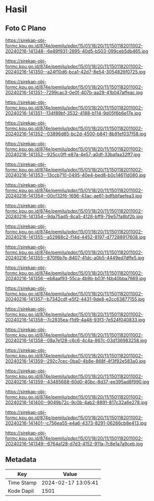 # Hasil

## Foto C Plano

https://sirekap-obj-formc.kpu.go.id/874e/pemilu/pdpr/15/01/18/20/11/1501182011002-20240216-141348--6e89f931-2895-40d5-b503-099ceb5db465.jpg

https://sirekap-obj-formc.kpu.go.id/874e/pemilu/pdpr/15/01/18/20/11/1501182011002-20240216-141350--a24f10d6-bca1-42d7-8e54-3054826f0725.jpg

https://sirekap-obj-formc.kpu.go.id/874e/pemilu/pdpr/15/01/18/20/11/1501182011002-20240216-141351--7299cac3-0e0f-407b-aa29-41b047affeac.jpg

https://sirekap-obj-formc.kpu.go.id/874e/pemilu/pdpr/15/01/18/20/11/1501182011002-20240216-141351--134f89bf-3532-4188-b114-9d05f6b6e17e.jpg

https://sirekap-obj-formc.kpu.go.id/874e/pemilu/pdpr/15/01/18/20/11/1501182011002-20240216-141352--03896d85-bc2d-4500-b841-8b91ef037f58.jpg

https://sirekap-obj-formc.kpu.go.id/874e/pemilu/pdpr/15/01/18/20/11/1501182011002-20240216-141352--925cc0ff-e87a-4e57-a0df-33bafaa32ff7.jpg

https://sirekap-obj-formc.kpu.go.id/874e/pemilu/pdpr/15/01/18/20/11/1501182011002-20240216-141353--13ccb710-0495-40e4-bed8-b0c14611d080.jpg

https://sirekap-obj-formc.kpu.go.id/874e/pemilu/pdpr/15/01/18/20/11/1501182011002-20240216-141354--00cf32f6-1696-43ac-ae61-bdfbbfaefea3.jpg

https://sirekap-obj-formc.kpu.go.id/874e/pemilu/pdpr/15/01/18/20/11/1501182011002-20240216-141354--9da75ad5-8ca5-4128-bff9-79e57fa8bf2b.jpg

https://sirekap-obj-formc.kpu.go.id/874e/pemilu/pdpr/15/01/18/20/11/1501182011002-20240216-141355--a52988c2-f14d-4452-8197-d77288917608.jpg

https://sirekap-obj-formc.kpu.go.id/874e/pemilu/pdpr/15/01/18/20/11/1501182011002-20240216-141355--870f6b7e-8407-41dc-a0b5-4449ed7dffe5.jpg

https://sirekap-obj-formc.kpu.go.id/874e/pemilu/pdpr/15/01/18/20/11/1501182011002-20240216-141356--eb8aaf93-55ca-4b9b-b03f-f4b40bba7669.jpg

https://sirekap-obj-formc.kpu.go.id/874e/pemilu/pdpr/15/01/18/20/11/1501182011002-20240216-141357--b7342cdf-e5f2-4431-9de8-e2cc63877155.jpg

https://sirekap-obj-formc.kpu.go.id/874e/pemilu/pdpr/15/01/18/20/11/1501182011002-20240216-141358--7c2835ea-f1d9-4a48-93f3-7e524f040833.jpg

https://sirekap-obj-formc.kpu.go.id/874e/pemilu/pdpr/15/01/18/20/11/1501182011002-20240216-141358--08a7e128-c6c6-4c4a-867c-03d136983258.jpg

https://sirekap-obj-formc.kpu.go.id/874e/pemilu/pdpr/15/01/18/20/11/1501182011002-20240216-141359--292c7cec-0ba0-4b8e-868f-4f3f92e583a0.jpg

https://sirekap-obj-formc.kpu.go.id/874e/pemilu/pdpr/15/01/18/20/11/1501182011002-20240216-141359--43485688-60d0-40bc-8d37-ee395ad8f990.jpg

https://sirekap-obj-formc.kpu.go.id/874e/pemilu/pdpr/15/01/18/20/11/1501182011002-20240216-141400--9049b72c-9c0b-4ab2-8891-817c32a6e278.jpg

https://sirekap-obj-formc.kpu.go.id/874e/pemilu/pdpr/15/01/18/20/11/1501182011002-20240216-141401--c756ea55-e4a6-4373-8291-06266cb8e413.jpg

https://sirekap-obj-formc.kpu.go.id/874e/pemilu/pdpr/15/01/18/20/11/1501182011002-20240216-141349--6764a128-d7d3-4152-911a-7c8e1a7a9ceb.jpg


## Metadata

| Key        | Value               |
| ---------- | ------------------- |
| Time Stamp | 2024-02-17 13:05:41 |
| Kode Dapil | 1501                |



